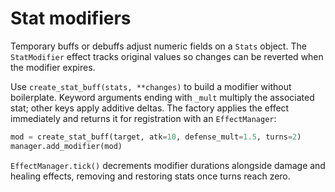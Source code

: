 # Stat modifiers

Temporary buffs or debuffs adjust numeric fields on a `Stats` object.  The
`StatModifier` effect tracks original values so changes can be reverted when the
modifier expires.

Use `create_stat_buff(stats, **changes)` to build a modifier without boilerplate.
Keyword arguments ending with `_mult` multiply the associated stat; other keys
apply additive deltas.  The factory applies the effect immediately and returns
it for registration with an `EffectManager`:

```python
mod = create_stat_buff(target, atk=10, defense_mult=1.5, turns=2)
manager.add_modifier(mod)
```

`EffectManager.tick()` decrements modifier durations alongside damage and
healing effects, removing and restoring stats once turns reach zero.
